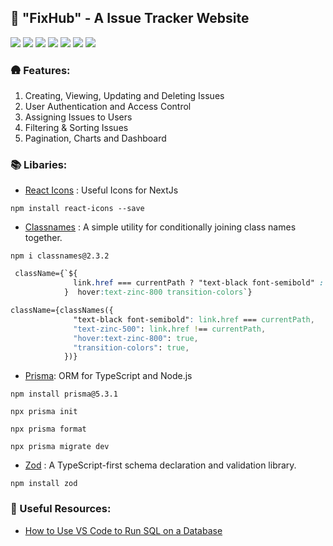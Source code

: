 ## 🥶 "FixHub" - A Issue Tracker Website

![](https://img.shields.io/badge/TypeScript-007ACC?style=for-the-badge&logo=typescript&logoColor=white) ![](https://img.shields.io/badge/Next.js-000000?style=for-the-badge&logo=next.js&logoColor=white) ![](https://img.shields.io/badge/Tailwind_CSS-38B2AC?style=for-the-badge&logo=tailwind-css&logoColor=white) ![](https://img.shields.io/badge/React-61DAFB?style=for-the-badge&logo=react&logoColor=white) ![](https://img.shields.io/badge/Prisma-3982CE?style=for-the-badge&logo=Prisma&logoColor=white) ![](https://img.shields.io/badge/Radix_UI-6200EE?style=for-the-badge&logo=radix-ui&logoColor=white) ![](https://img.shields.io/badge/NextAuth.js-000000?style=for-the-badge&logo=next.js&logoColor=white)

### 🛖 Features:

1. Creating, Viewing, Updating and Deleting Issues
2. User Authentication and Access Control
3. Assigning Issues to Users
4. Filtering & Sorting Issues
5. Pagination, Charts and Dashboard

### 📚 Libaries:

- [React Icons](https://react-icons.github.io/react-icons/) : Useful Icons for NextJs

```
npm install react-icons --save
```

- [Classnames](https://www.npmjs.com/package/classnames) : A simple utility for conditionally joining class names together.

```
npm i classnames@2.3.2
```

```css
 className={`${
              link.href === currentPath ? "text-black font-semibold" : "text-zinc-500"
            }  hover:text-zinc-800 transition-colors`}
```

```css
className={classNames({
              "text-black font-semibold": link.href === currentPath,
              "text-zinc-500": link.href !== currentPath,
              "hover:text-zinc-800": true,
              "transition-colors": true,
            })}
```

- [Prisma](https://www.prisma.io/): ORM for TypeScript and Node.js

```
npm install prisma@5.3.1
```

```
npx prisma init
```

```
npx prisma format
```

```
npx prisma migrate dev
```

- [Zod](https://zod.dev/) : A TypeScript-first schema declaration and validation library.

```
npm install zod
```

### 🔗 Useful Resources:

- [How to Use VS Code to Run SQL on a Database](https://www.youtube.com/watch?v=C0y35FpiLRAs)
